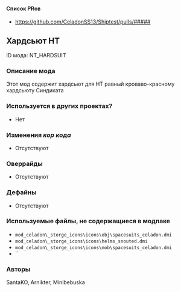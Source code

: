 #### Список PRов

- https://github.com/CeladonSS13/Shiptest/pulls/#####

## Хардсьют НТ

ID мода: NT_HARDSUIT

### Описание мода

Этот мод содержит хардсьют для НТ равный кроваво-красному хардсьюту Синдиката

### Используется в других проектах?

- Нет

### Изменения *кор кода*

- Отсутствуют

### Оверрайды

- Отсутствуют

### Дефайны

- Отсутствуют

### Используемые файлы, не содержащиеся в модпаке

- `mod_celadon\_storge_icons\icons\obj\spacesuits_celadon.dmi`
- `mod_celadon\_storge_icons\icons\helms_snouted.dmi`
- `mod_celadon\_storge_icons\icons\mob\spacesuits_celadon.dmi`
- ``

### Авторы

SantaKO, Arnikter, Minibebuska
